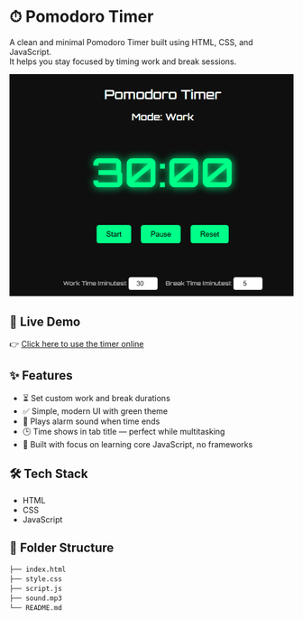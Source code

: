 # ⏱ Pomodoro Timer

A clean and minimal Pomodoro Timer built using HTML, CSS, and JavaScript.  
It helps you stay focused by timing work and break sessions.

![screenshot](https://raw.githubusercontent.com/utkarshjeet/pomodoro/main/image.png)


## 🔗 Live Demo

👉 [Click here to use the timer online](https://utkarshjeet.github.io/pomodoro/)

## ✨ Features

- ⏳ Set custom work and break durations
- ✅ Simple, modern UI with green theme
- 🔔 Plays alarm sound when time ends
- 🕒 Time shows in tab title — perfect while multitasking
- 🧠 Built with focus on learning core JavaScript, no frameworks

## 🛠 Tech Stack

- HTML
- CSS
- JavaScript

## 📁 Folder Structure

```bash
├── index.html
├── style.css
├── script.js
├── sound.mp3
└── README.md
